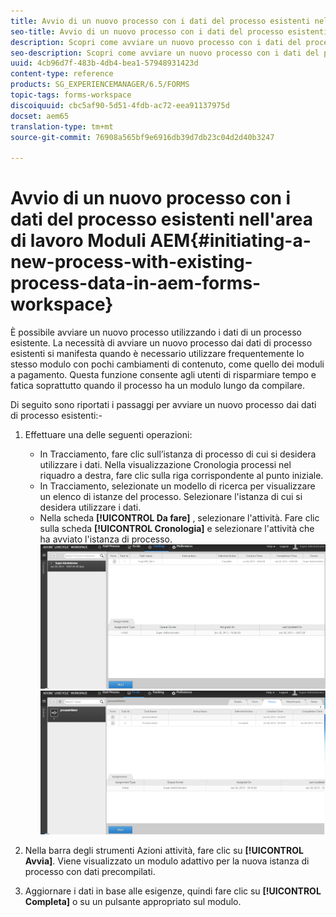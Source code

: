 ```yaml
---
title: Avvio di un nuovo processo con i dati del processo esistenti nell'area di lavoro Moduli AEM
seo-title: Avvio di un nuovo processo con i dati del processo esistenti nell'area di lavoro Moduli AEM
description: Scopri come avviare un nuovo processo con i dati del processo esistenti nell’area di lavoro Moduli AEM.
seo-description: Scopri come avviare un nuovo processo con i dati del processo esistenti nell’area di lavoro Moduli AEM.
uuid: 4cb96d7f-483b-4db4-bea1-57948931423d
content-type: reference
products: SG_EXPERIENCEMANAGER/6.5/FORMS
topic-tags: forms-workspace
discoiquuid: cbc5af90-5d51-4fdb-ac72-eea91137975d
docset: aem65
translation-type: tm+mt
source-git-commit: 76908a565bf9e6916db39d7db23c04d2d40b3247

---
```



# Avvio di un nuovo processo con i dati del processo esistenti nell&#39;area di lavoro Moduli AEM{#initiating-a-new-process-with-existing-process-data-in-aem-forms-workspace}

È possibile avviare un nuovo processo utilizzando i dati di un processo esistente. La necessità di avviare un nuovo processo dai dati di processo esistenti si manifesta quando è necessario utilizzare frequentemente lo stesso modulo con pochi cambiamenti di contenuto, come quello dei moduli a pagamento. Questa funzione consente agli utenti di risparmiare tempo e fatica soprattutto quando il processo ha un modulo lungo da compilare.

Di seguito sono riportati i passaggi per avviare un nuovo processo dai dati di processo esistenti:-

1. Effettuare una delle seguenti operazioni:

   * In Tracciamento, fare clic sull’istanza di processo di cui si desidera utilizzare i dati. Nella visualizzazione Cronologia processi nel riquadro a destra, fare clic sulla riga corrispondente al punto iniziale.
   * In Tracciamento, selezionate un modello di ricerca per visualizzare un elenco di istanze del processo. Selezionare l&#39;istanza di cui si desidera utilizzare i dati.
   * Nella scheda **[!UICONTROL Da fare]** , selezionare l&#39;attività. Fare clic sulla scheda **[!UICONTROL Cronologia]** e selezionare l&#39;attività che ha avviato l&#39;istanza di processo.
   ![Selezionare l&#39;attività](assets/start3_new.png) ![Selezionare l&#39;attività](assets/start1_new.png)

1. Nella barra degli strumenti Azioni attività, fare clic su **[!UICONTROL Avvia]**. Viene visualizzato un modulo adattivo per la nuova istanza di processo con dati precompilati.

1. Aggiornare i dati in base alle esigenze, quindi fare clic su **[!UICONTROL Completa]** o su un pulsante appropriato sul modulo.

